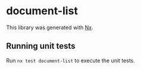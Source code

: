 # document-list

This library was generated with [Nx](https://nx.dev).

## Running unit tests

Run `nx test document-list` to execute the unit tests.
